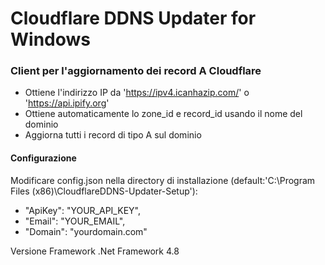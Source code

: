 # Cloudflare DDNS Updater for Windows

### Client per l'aggiornamento dei record A Cloudflare

- Ottiene l'indirizzo IP da 'https://ipv4.icanhazip.com/' o 'https://api.ipify.org'
- Ottiene automaticamente lo zone_id e record_id usando il nome del dominio
- Aggiorna tutti i record di tipo A sul dominio

#### Configurazione

Modificare config.json nella directory di installazione (default:'C:\Program Files (x86)\CloudflareDDNS-Updater-Setup'):

  -   "ApiKey": "YOUR_API_KEY",
  -   "Email": "YOUR_EMAIL",
  -   "Domain": "yourdomain.com"

Versione Framework .Net Framework 4.8
